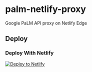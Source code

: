 # palm-netlify-proxy

Google PaLM API proxy on Netlify Edge


## Deploy

### Deploy With Netlify

[![Deploy to Netlify](https://www.netlify.com/img/deploy/button.svg)](https://app.netlify.com/start/deploy?repository=https://github.com/dream80/gemini-proxy.git)


